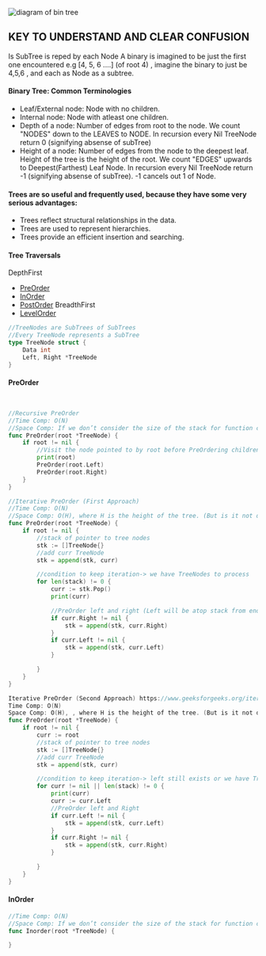 ![diagram of bin tree](https://static.studytonight.com/data-structures/images/binary-search-tree-1.png)


## KEY TO UNDERSTAND AND CLEAR CONFUSION

Is SubTree is reped by each Node
A binary is imagined to be just the first one encountered
e.g [4, 5, 6 ....] (of root 4) , imagine the binary to just be 4,5,6 , and each as Node as a subtree.

#### Binary Tree: Common Terminologies
- Leaf/External node: Node with no children.
- Internal node: Node with atleast one children.
- Depth of a node: Number of edges from root to the node. We count "NODES" down to the LEAVES to NODE. In recursion every Nil TreeNode return 0 (signifying absense of subTree)
- Height of a node: Number of edges from the node to the deepest leaf. Height of the tree is the height of the root. We count "EDGES" upwards to Deepest(Farthest) Leaf Node. In recursion every Nil TreeNode return -1 (signifying absense of subTree). -1 cancels out 1 of Node.


#### Trees are so useful and frequently used, because they have some very serious advantages:
- Trees reflect structural relationships in the data.
- Trees are used to represent hierarchies.
- Trees provide an efficient insertion and searching.

#### Tree Traversals
DepthFirst
- [PreOrder](#preorder)
- [InOrder](#inorder)
- [PostOrder](#postorder)
BreadthFirst
- [LevelOrder](#levelorder)

```go
//TreeNodes are SubTrees of SubTrees
//Every TreeNode represents a SubTree
type TreeNode struct {
    Data int
    Left, Right *TreeNode
}
```


#### PreOrder
```go


//Recursive PreOrder
//Time Comp: O(N)
//Space Comp: If we don’t consider the size of the stack for function calls then O(1) otherwise O(H) where H is the height of the tree. 
func PreOrder(root *TreeNode) {
    if root != nil {
        //Visit the node pointed to by root before PreOrdering children
        print(root)
        PreOrder(root.Left)
        PreOrder(root.Right)
    }
}

//Iterative PreOrder (First Approach)
//Time Comp: O(N)
//Space Comp: O(H), where H is the height of the tree. (But is it not depth)
func PreOrder(root *TreeNode) {
    if root != nil {
        //stack of pointer to tree nodes
        stk := []TreeNode{}
        //add curr TreeNode
        stk = append(stk, curr)

        //condition to keep iteration-> we have TreeNodes to process
        for len(stack) != 0 {
            curr := stk.Pop()
            print(curr)

            //PreOrder left and right (Left will be atop stack from end)
            if curr.Right != nil {
                stk = append(stk, curr.Right)
            }
            if curr.Left != nil {
                stk = append(stk, curr.Left)
            }

        }
    }
}

Iterative PreOrder (Second Approach) https://www.geeksforgeeks.org/iterative-preorder-traversal/
Time Comp: O(N)
Space Comp: O(H), , where H is the height of the tree. (But is it not depth)
func PreOrder(root *TreeNode) {
    if root != nil {
        curr := root
        //stack of pointer to tree nodes
        stk := []TreeNode{}
        //add curr TreeNode
        stk = append(stk, curr)

        //condition to keep iteration-> left still exists or we have TreeNodes to process
        for curr != nil || len(stack) != 0 {
            print(curr)
            curr := curr.Left
            //PreOrder left and Right
            if curr.Left != nil {
                stk = append(stk, curr.Left)
            }
            if curr.Right != nil {
                stk = append(stk, curr.Right)
            }

        }
    }
}

```

#### InOrder
```go
//Time Comp: O(N)
//Space Comp: If we don’t consider the size of the stack for function calls then O(1) otherwise O(H) where H is the height of the tree. 
func Inorder(root *TreeNode) {

}

```